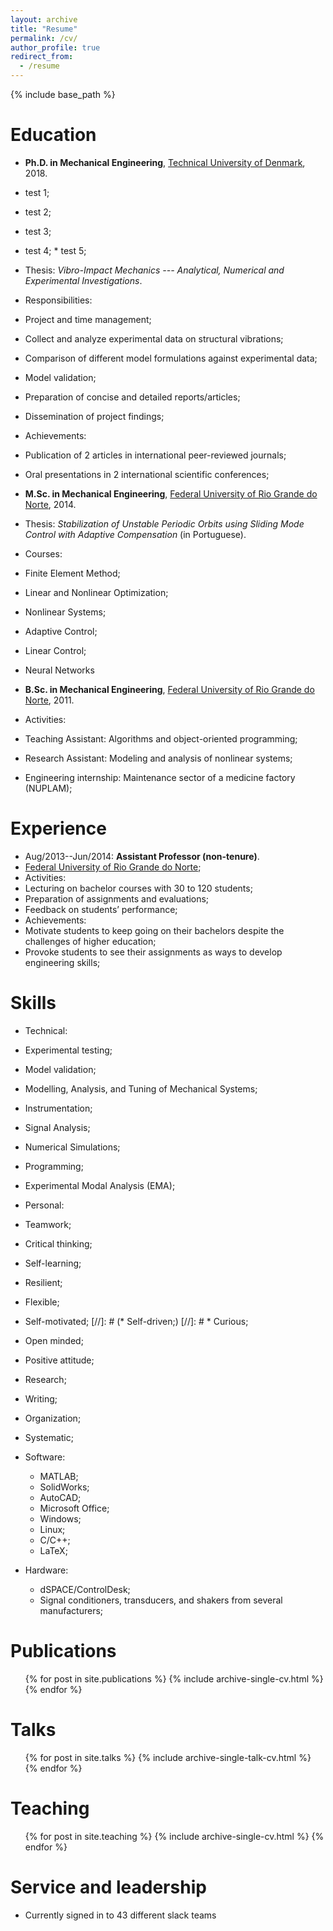 ```yaml
---
layout: archive
title: "Resume"
permalink: /cv/
author_profile: true
redirect_from:
  - /resume
---
```


{% include base_path %}

Education
======
* **Ph.D. in Mechanical Engineering**, [Technical University of Denmark](http://www.mek.dtu.dk/english), 2018.
* test 1;
 * test 2;
  * test 3;
   * test 4;
    * test 5;

  * Thesis: _Vibro-Impact Mechanics --- Analytical, Numerical and Experimental Investigations_.
  * Responsibilities:
  * Project and time management;
  * Collect and analyze experimental data on structural vibrations;
  * Comparison of different model formulations against experimental data;
  * Model validation;
  * Preparation of concise and detailed reports/articles;
  * Dissemination of project findings;
 * Achievements:
  * Publication of 2 articles in international peer-reviewed journals;
  * Oral presentations in 2 international scientific conferences;
* **M.Sc. in Mechanical Engineering**, [Federal University of Rio Grande do Norte](http://www.ufrn.br/en), 2014.
* Thesis: _Stabilization of Unstable Periodic Orbits using Sliding Mode Control with Adaptive Compensation_ (in Portuguese).
* Courses:
 * Finite Element Method;
  * Linear and Nonlinear Optimization;
  * Nonlinear Systems;
  * Adaptive Control;
  * Linear Control;
  * Neural Networks
* **B.Sc. in Mechanical Engineering**, [Federal University of Rio Grande do Norte](http://www.ufrn.br/en), 2011.
 * Activities:
  * Teaching Assistant: Algorithms and object-oriented programming;
  * Research Assistant: Modeling and analysis of nonlinear systems;
  * Engineering internship: Maintenance sector of a medicine factory (NUPLAM);

Experience
======
* Aug/2013--Jun/2014: **Assistant Professor (non-tenure)**.
 * [Federal University of Rio Grande do Norte](http://www.ufrn.br/en);
 * Activities:
  * Lecturing on bachelor courses with 30 to 120 students;
  * Preparation of assignments and evaluations;
  * Feedback on students’ performance;
 * Achievements:
  * Motivate students to keep going on their bachelors despite the challenges of higher education;
  * Provoke students to see their assignments as ways to develop engineering skills;
  
Skills
======
* Technical:
 * Experimental testing;
 * Model validation;
 * Modelling, Analysis, and Tuning of Mechanical Systems;
 * Instrumentation;
 * Signal Analysis;
 * Numerical Simulations;
 * Programming;
 * Experimental Modal Analysis (EMA);

* Personal:
 * Teamwork;
 * Critical thinking;
 * Self-learning;
 * Resilient;
 * Flexible;
 * Self-motivated;
[//]: #  (* Self-driven;)
[//]: #  * Curious;
 * Open minded;
 * Positive attitude;
 * Research;
 * Writing;
 * Organization;
 * Systematic;

* Software:
	* MATLAB;
	* SolidWorks;
	* AutoCAD;
	* Microsoft Office;
	* Windows;
	* Linux;
	* C/C++;
	* LaTeX;

* Hardware:
	* dSPACE/ControlDesk;
	* Signal conditioners, transducers, and shakers from several manufacturers;

Publications
======
  <ul>{% for post in site.publications %}
    {% include archive-single-cv.html %}
  {% endfor %}</ul>
  
Talks
======
  <ul>{% for post in site.talks %}
    {% include archive-single-talk-cv.html %}
  {% endfor %}</ul>
  
Teaching
======
  <ul>{% for post in site.teaching %}
    {% include archive-single-cv.html %}
  {% endfor %}</ul>
  
Service and leadership
======
* Currently signed in to 43 different slack teams
